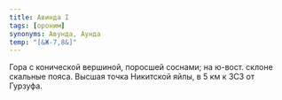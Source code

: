 ```yaml
---
title: Авинда I
tags: [ороним]
synonyms: Авунда, Аунда
temp: "[&Ж-7,8&]"
---
```


Гора с конической вершиной, поросшей соснами; на ю-вост. склоне скальные пояса.
Высшая точка Никитской яйлы, в 5 км к ЗСЗ от Гурзуфа.
